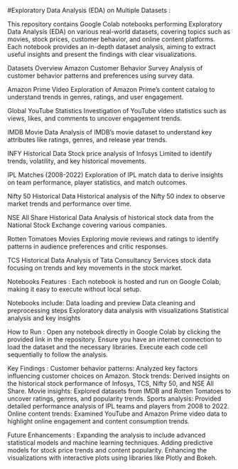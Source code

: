 #Exploratory Data Analysis (EDA) on Multiple Datasets : 

This repository contains Google Colab notebooks performing Exploratory Data Analysis (EDA) on various real-world datasets, covering topics such as movies, stock prices, customer behavior, and online content platforms. Each notebook provides an in-depth dataset analysis, aiming to extract useful insights and present the findings with clear visualizations.

Datasets Overview
Amazon Customer Behavior Survey
Analysis of customer behavior patterns and preferences using survey data.

Amazon Prime Video
Exploration of Amazon Prime’s content catalog to understand trends in genres, ratings, and user engagement.

Global YouTube Statistics
Investigation of YouTube video statistics such as views, likes, and comments to uncover engagement trends.

IMDB Movie Data
Analysis of IMDB’s movie dataset to understand key attributes like ratings, genres, and release year trends.

INFY Historical Data
Stock price analysis of Infosys Limited to identify trends, volatility, and key historical movements.

IPL Matches (2008-2022)
Exploration of IPL match data to derive insights on team performance, player statistics, and match outcomes.

Nifty 50 Historical Data
Historical analysis of the Nifty 50 index to observe market trends and performance over time.

NSE All Share Historical Data
Analysis of historical stock data from the National Stock Exchange covering various companies.

Rotten Tomatoes Movies
Exploring movie reviews and ratings to identify patterns in audience preferences and critic responses.

TCS Historical Data
Analysis of Tata Consultancy Services stock data focusing on trends and key movements in the stock market.

Notebooks Features :
Each notebook is hosted and run on Google Colab, making it easy to execute without local setup.

Notebooks include:
Data loading and preview
Data cleaning and preprocessing steps
Exploratory data analysis with visualizations
Statistical analysis and key insights

How to Run :
Open any notebook directly in Google Colab by clicking the provided link in the repository.
Ensure you have an internet connection to load the dataset and the necessary libraries.
Execute each code cell sequentially to follow the analysis.

Key Findings :
Customer behavior patterns: Analyzed key factors influencing customer choices on Amazon.
Stock trends: Derived insights on the historical stock performance of Infosys, TCS, Nifty 50, and NSE All Share.
Movie insights: Explored datasets from IMDB and Rotten Tomatoes to uncover ratings, genres, and popularity trends.
Sports analysis: Provided detailed performance analysis of IPL teams and players from 2008 to 2022.
Online content trends: Examined YouTube and Amazon Prime video data to highlight online engagement and content consumption trends.

Future Enhancements :
Expanding the analysis to include advanced statistical models and machine learning techniques.
Adding predictive models for stock price trends and content popularity.
Enhancing the visualizations with interactive plots using libraries like Plotly and Bokeh.
